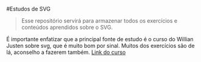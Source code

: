 #Estudos de SVG

> Esse repositório servirá para armazenar todos os exercícios e conteúdos aprendidos sobre o SVG.

É importante enfatizar que a principal fonte de estudo é o curso do Willian Justen sobre svg, que é muito bom por sinal. Muitos dos exercícios são de lá, aconselho a fazerem também. [Link do curso](https://www.udemy.com/aprendendo-svg-do-inicio-ao-avancado/)
